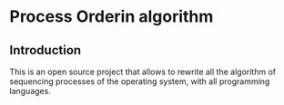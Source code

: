 # Process Orderin algorithm
## Introduction 
This is an open source project that allows to rewrite all the algorithm of sequencing processes of the operating system, with all programming languages.


